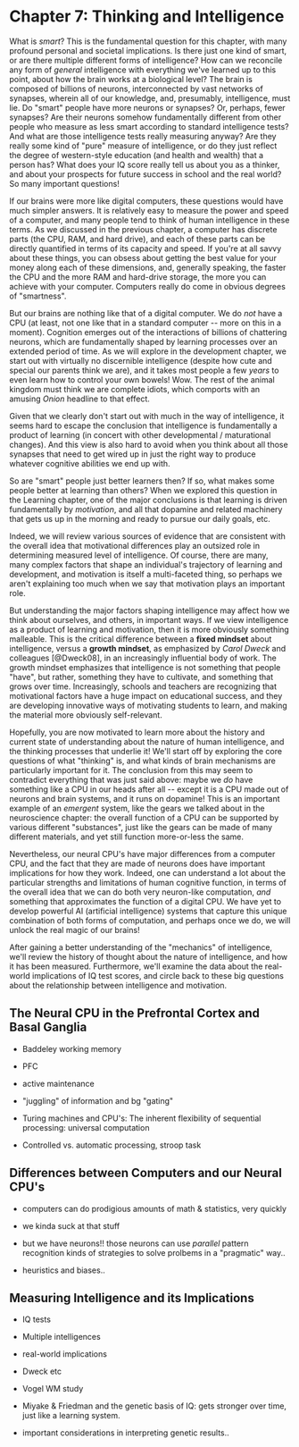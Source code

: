 # Chapter 7: Thinking and Intelligence

What is *smart*?  This is the fundamental question for this chapter, with many profound personal and societal implications.  Is there just one kind of smart, or are there multiple different forms of intelligence?  How can we reconcile any form of *general* intelligence with everything we've learned up to this point, about how the brain works at a biological level?  The brain is composed of billions of neurons, interconnected by vast networks of synapses, wherein all of our knowledge, and, presumably, intelligence, must lie.  Do "smart" people have more neurons or synapses?  Or, perhaps, fewer synapses?  Are their neurons somehow fundamentally different from other people who measure as less smart according to standard intelligence tests?  And what are those intelligence tests really measuring anyway?  Are they really some kind of "pure" measure of intelligence, or do they just reflect the degree of western-style education (and health and wealth) that a person has?  What does your IQ score really tell us about you as a thinker, and about your prospects for future success in school and the real world?  So many important questions!

If our brains were more like digital computers, these questions would have much simpler answers.  It is relatively easy to measure the power and speed of a computer, and many people tend to think of human intelligence in these terms.  As we discussed in the previous chapter, a computer has discrete parts (the CPU, RAM, and hard drive), and each of these parts can be directly quantified in terms of its capacity and speed.  If you're at all savvy about these things, you can obsess about getting the best value for your money along each of these dimensions, and, generally speaking, the faster the CPU and the more RAM and hard-drive storage, the more you can achieve with your computer.  Computers really do come in obvious degrees of "smartness".

But our brains are nothing like that of a digital computer.  We do *not* have a CPU (at least, not one like that in a standard computer -- more on this in a moment).  Cognition emerges out of the interactions of billions of chattering neurons, which are fundamentally shaped by learning processes over an extended period of time.  As we will explore in the development chapter, we start out with virtually no discernible intelligence (despite how cute and special our parents think we are), and it takes most people a few *years* to even learn how to control your own bowels!  Wow.  The rest of the animal kingdom must think we are complete idiots, which comports with an amusing *Onion* headline to that effect.

Given that we clearly don't start out with much in the way of intelligence, it seems hard to escape the conclusion that intelligence is fundamentally a product of learning (in concert with other developmental / maturational changes).  And this view is also hard to avoid when you think about all those synapses that need to get wired up in just the right way to produce whatever cognitive abilities we end up with.

So are "smart" people just better learners then?  If so, what makes some people better at learning than others?  When we explored this question in the Learning chapter, one of the major conclusions is that learning is driven fundamentally by *motivation*, and all that dopamine and related machinery that gets us up in the morning and ready to pursue our daily goals, etc.

Indeed, we will review various sources of evidence that are consistent with the overall idea that motivational differences play an outsized role in determining measured level of intelligence.  Of course, there are many, many complex factors that shape an individual's trajectory of learning and development, and motivation is itself a multi-faceted thing, so perhaps we aren't explaining too much when we say that motivation plays an important role.

But understanding the major factors shaping intelligence may affect how we think about ourselves, and others, in important ways.  If we view intelligence as a product of learning and motivation, then it is more obviously something malleable.  This is the critical difference between a **fixed mindset** about intelligence, versus a **growth mindset**, as emphasized by *Carol Dweck* and colleagues [@Dweck08], in an increasingly influential body of work.  The growth mindset emphasizes that intelligence is not something that people "have", but rather, something they have to cultivate, and something that grows over time.  Increasingly, schools and teachers are recognizing that motivational factors have a huge impact on educational success, and they are developing innovative ways of motivating students to learn, and making the material more obviously self-relevant.  

Hopefully, you are now motivated to learn more about the history and current state of understanding about the nature of human intelligence, and the thinking processes that underlie it!  We'll start off by exploring the core questions of what "thinking" is, and what kinds of brain mechanisms are particularly important for it.  The conclusion from this may seem to contradict everything that was just said above: maybe we *do* have something like a CPU in our heads after all -- except it is a CPU made out of neurons and brain systems, and it runs on dopamine!  This is an important example of an *emergent* system, like the gears we talked about in the neuroscience chapter: the overall function of a CPU can be supported by various different "substances", just like the gears can be made of many different materials, and yet still function more-or-less the same.

Nevertheless, our neural CPU's have major differences from a computer CPU, and the fact that they are made of neurons does have important implications for how they work.  Indeed, one can understand a lot about the particular strengths and limitations of human cognitive function, in terms of the overall idea that we can do both very neuron-like computation, *and* something that approximates the function of a digital CPU.  We have yet to develop powerful AI (artificial intelligence) systems that capture this unique combination of both forms of computation, and perhaps once we do, we will unlock the real magic of our brains!

After gaining a better understanding of the "mechanics" of intelligence, we'll review the history of thought about the nature of intelligence, and how it has been measured.  Furthermore, we'll examine the data about the real-world implications of IQ test scores, and circle back to these big questions about the relationship between intelligence and motivation.

## The Neural CPU in the Prefrontal Cortex and Basal Ganglia

* Baddeley working memory

* PFC

* active maintenance

* "juggling" of information and bg "gating"

* Turing machines and CPU's: The inherent flexibility of sequential processing: universal computation

* Controlled vs. automatic processing, stroop task


## Differences between Computers and our Neural CPU's

* computers can do prodigious amounts of math & statistics, very quickly

* we kinda suck at that stuff

* but we have neurons!!  those neurons can use *parallel* pattern recognition kinds of strategies to solve prolbems in a "pragmatic" way..

* heuristics and biases..


## Measuring Intelligence and its Implications

* IQ tests

* Multiple intelligences

* real-world implications

* Dweck etc 

* Vogel WM study

* Miyake & Friedman and the genetic basis of IQ: gets stronger over time, just like a learning system.

* important considerations in interpreting genetic results..




